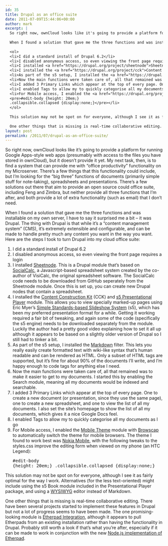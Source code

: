 ```yaml
---
id: 35
title: Drupal as an office suite
date: 2011-07-09T15:44:06+00:00
author: mark
excerpt: |
  So right now, ownCloud looks like it's going to provide a platform for running Google Apps-style web apps (presumably with access to the files you have stored in ownCloud), but it doesn't provide it yet.  My next task, then, is to find a system that can provide me with "office productivity" functionality on my Microserver.  There's a few things that this functionality could include, but I'm looking for the "big three" functions of documents (primarily simple stuff for note-taking), spreadsheets and presentations.  There's a few solutions out there that aim to provide an open source could office suite, including Feng and Zimbra, but neither provide all three functions that I'm after, and both provide a lot of extra functionality (such as email) that I don't need.
  
  When I found a solution that gave me the three functions and was installable on my own server, I have to say it surprised me a bit - it was Drupal.  The thing with Drupal is that while it's a "content management system" (CMS), it's extremely extensible and configurable, and can be made to handle pretty much any content you want in the way you want.  Here are the steps I took to turn Drupal into my cloud office suite:
  
  <ol>
  <li>I did a standard install of Drupal 6.2</li>
  <li>I disabled anonymous access, so even viewing the front page requires a login</li>
  <li>I installed <a href="https://drupal.org/project/sheetnode">Sheetnode</a>.  This is a Drupal module that's based on <a href="http://peapodcast.com/sgi/olpc/">SocialCalc</a>, a Javascript-based spreadsheet system created by the co-author of VisiCalc, the original spreadsheet software.  The SocialCalc code needs to be downloaded from GitHub seperately from the Sheetnode module.  Once this is set up, you can create new Drupal nodes that contain a spreadsheet.</li>
  <li>I installed the <a href="https://drupal.org/project/cck">Content Construction Kit</a> (CCK) and <a href="https://drupal.org/project/s5">s5 Presentational Player</a> module.  This allows you to view specially marked-up pages using Eric Myer's <a href="http://s5project.org/">Simple Standards-based Slideshow System</a> (s5), which has been my preferred presentation format for a while.  Getting it working required a fair bit of tweaking, and again some of the code (specifically the s5 engine) needs to be downloaded separately from the module.  Luckily the author has a pretty good <a href="http://blip.tv/play/g3yxqgUC">video explaining how to set it all up</a>, although it appears to be based on a slightly older version of Drupal so I still had to tinker a bit.</li>
  <li>As part of the s5 setup, I installed the <a href="https://drupal.org/project/markdown">Markdown</a> filter.  This lets you really easily create formatted text with wiki-like syntax that's human readable and can be rendered as HTML.  Only a subset of HTML tags are supported, but it's fine for about 90% of the documents I'll write, and I'm happy enough to code tags for anything else I need.</li>
  <li>Now the main functions were taken care of, all that remained was to make it easier to get to my documents. I started this by enabling the Search module, meaning all my documents would be indexed and searchable.</li>
  <li>I added 3 Primary Links which appear at the top of every page. One to create a new document (or presentation, since they use the same page), one to create a new spreadsheet, and one to view the list of all my documents.  I also set the site's homepage to show the list of all my documents, which gives it a nice Google Docs feel.</li>
  <li>I enabled Tags to allow my to quickly categorise all my documents as I go</li>
  <li>For Mobile access, I enabled the <a href="https://drupal.org/project/mobile_theme">Mobile Theme</a> module with <a href="https://drupal.org/project/browscap">Browscap</a> to automatically switch the theme for mobile browsers.  The theme I found to work best was <a href="https://drupal.org/project/nokia_mobile">Nokia Mobile</a>, with the following tweaks to the styles.css improve the editing form when viewed on my phone (an HTC Legend):
  <pre>#edit-body {height: 20em;}
  .collapsible.collapsed {display:none;}</pre></li>
  </ol>
  
  This solution may not be spot on for everyone, although I see it as fairly optimal for the way I work.  Alternatives (for the less text-oriented) might include using the s5 Book module included in the Presentational Player package, and using a <a href="https://drupal.org/project/wysiwyg">WYSIWYG</a> editor instead of Markdown.
  
  One other things that is missing is real-time collaborative editing. There have been several projects started to implement these features in Drupal but not a lot of progress seems to have been made.  The one promising-looking module is <a href="https://drupal.org/project/etherpad">Etherpad Integration</a>, although it appears to pull Etherpads from an existing installation rather than having the functionality in Drupal. Probably still worth a look if that's what you're after, especially if it can be made to work in conjunction with the new <a href="https://github.com/Pita/etherpad-lite">Node.js implementation of Etherpad</a>.
layout: post
permalink: /2011/07/drupal-as-an-office-suite/
---
```

So right now, ownCloud looks like it&#8217;s going to provide a platform for running Google Apps-style web apps (presumably with access to the files you have stored in ownCloud), but it doesn&#8217;t provide it yet. My next task, then, is to find a system that can provide me with &#8220;office productivity&#8221; functionality on my Microserver. There&#8217;s a few things that this functionality could include, but I&#8217;m looking for the &#8220;big three&#8221; functions of documents (primarily simple stuff for note-taking), spreadsheets and presentations. There&#8217;s a few solutions out there that aim to provide an open source could office suite, including Feng and Zimbra, but neither provide all three functions that I&#8217;m after, and both provide a lot of extra functionality (such as email) that I don&#8217;t need.

When I found a solution that gave me the three functions and was installable on my own server, I have to say it surprised me a bit &#8211; it was Drupal. The thing with Drupal is that while it&#8217;s a &#8220;content management system&#8221; (CMS), it&#8217;s extremely extensible and configurable, and can be made to handle pretty much any content you want in the way you want. Here are the steps I took to turn Drupal into my cloud office suite:

  1. I did a standard install of Drupal 6.2
  2. I disabled anonymous access, so even viewing the front page requires a login
  3. I installed [Sheetnode](https://drupal.org/project/sheetnode). This is a Drupal module that&#8217;s based on [SocialCalc](http://peapodcast.com/sgi/olpc/), a Javascript-based spreadsheet system created by the co-author of VisiCalc, the original spreadsheet software. The SocialCalc code needs to be downloaded from GitHub seperately from the Sheetnode module. Once this is set up, you can create new Drupal nodes that contain a spreadsheet.
  4. I installed the [Content Construction Kit](https://drupal.org/project/cck) (CCK) and [s5 Presentational Player](https://drupal.org/project/s5) module. This allows you to view specially marked-up pages using Eric Myer&#8217;s [Simple Standards-based Slideshow System](http://s5project.org/) (s5), which has been my preferred presentation format for a while. Getting it working required a fair bit of tweaking, and again some of the code (specifically the s5 engine) needs to be downloaded separately from the module. Luckily the author had a pretty good video explaining how to  set it all up although it appears to be based on a slightly older version of Drupal so I still had to tinker a bit.
  5. As part of the s5 setup, I installed the [Markdown](https://drupal.org/project/markdown) filter. This lets you really easily create formatted text with wiki-like syntax that&#8217;s human readable and can be rendered as HTML. Only a subset of HTML tags are supported, but it&#8217;s fine for about 90% of the documents I&#8217;ll write, and I&#8217;m happy enough to code tags for anything else I need.
  6. Now the main functions were taken care of, all that remained was to make it easier to get to my documents. I started this by enabling the Search module, meaning all my documents would be indexed and searchable.
  7. I added 3 Primary Links which appear at the top of every page. One to create a new document (or presentation, since they use the same page), one to create a new spreadsheet, and one to view the list of all my documents. I also set the site&#8217;s homepage to show the list of all my documents, which gives it a nice Google Docs feel.
  8. I enabled Tags to allow my to quickly categorise all my documents as I go
  9. For Mobile access, I enabled the [Mobile Theme](https://drupal.org/project/mobile_theme) module with [Browscap](https://drupal.org/project/browscap) to automatically switch the theme for mobile browsers. The theme I found to work best was [Nokia Mobile](https://drupal.org/project/nokia_mobile), with the following tweaks to the styles.css improve the editing form when viewed on my phone (an HTC Legend): 
    <pre>#edit-body {height: 20em;}
.collapsible.collapsed {display:none;}</pre>

This solution may not be spot on for everyone, although I see it as fairly optimal for the way I work. Alternatives (for the less text-oriented) might include using the s5 Book module included in the Presentational Player package, and using a [WYSIWYG](https://drupal.org/project/wysiwyg) editor instead of Markdown.

One other things that is missing is real-time collaborative editing. There have been several projects started to implement these features in Drupal but not a lot of progress seems to have been made. The one promising-looking module is [Etherpad Integration](https://drupal.org/project/etherpad), although it appears to pull Etherpads from an existing installation rather than having the functionality in Drupal. Probably still worth a look if that&#8217;s what you&#8217;re after, especially if it can be made to work in conjunction with the new [Node.js implementation of Etherpad](https://github.com/Pita/etherpad-lite).
